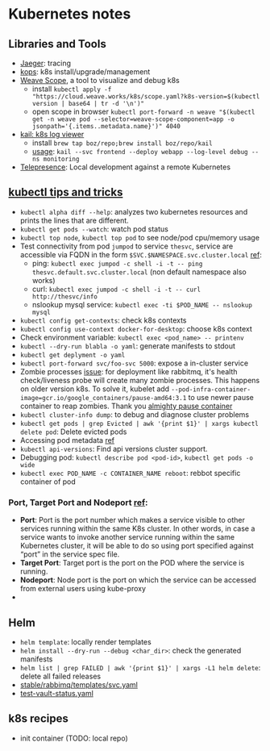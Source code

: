 # Kubernetes notes
## Libraries and Tools
+ [Jaeger](https://github.com/jaegertracing/jaeger): tracing
+ [kops](https://github.com/kubernetes/kops): k8s install/upgrade/management
+ [Weave Scope](https://www.weave.works/docs/scope/latest/installing/#k8s), a tool to visualize and debug k8s
  - install `kubectl apply -f "https://cloud.weave.works/k8s/scope.yaml?k8s-version=$(kubectl version | base64 | tr -d '\n')"`
  - open scope in browser `kubectl port-forward -n weave "$(kubectl get -n weave pod --selector=weave-scope-component=app -o jsonpath='{.items..metadata.name}')" 4040`
+ [kail: k8s log viewer](https://github.com/boz/kail)
  - install `brew tap boz/repo;brew install boz/repo/kail`
  - [usage](https://github.com/boz/kail#usage): `kail --svc frontend --deploy webapp --log-level debug --ns monitoring`
+ [Telepresence](https://github.com/telepresenceio/telepresence): Local development against a remote Kubernetes
## [kubectl tips and tricks](https://discuss.kubernetes.io/t/kubectl-tips-and-tricks/192/7)
+ `kubectl alpha diff --help`: analyzes two kubernetes resources and prints the lines that are different.
+ `kubectl get pods --watch`: watch pod status
+ `kubectl top node`, `kubectl top pod` to see node/pod cpu/memory usage
+ Test connectivity from pod `jumpod` to service `thesvc`, service are accessible via FQDN
  in the form `$SVC.$NAMESPACE.svc.cluster.local` [ref](http://kubernetesbyexample.com/sd/):
    - ping: `kubectl exec jumpod -c shell -i -t -- ping thesvc.default.svc.cluster.local` (non default namespace also works)
    - curl: `kubectl exec jumpod -c shell -i -t -- curl http://thesvc/info`
    - nslookup mysql service: `kubectl exec -ti $POD_NAME -- nslookup mysql`
+ `kubectl config get-contexts`: check k8s contexts
+ `kubectl config use-context docker-for-desktop`: choose k8s context
+ Check environment variable: `kubectl exec <pod_name> -- printenv`
+ `kubectl --dry-run blabla -o yaml`: generate manifests to stdout
+ `kubectl get deplyment -o yaml`
+ `kubectl port-forward svc/foo-svc 5000`: expose a in-cluster service
+ Zombie processes [issue](https://github.com/helm/charts/issues/2989#issuecomment-351053778): for deployment like rabbitmq, it's health check/liveness probe will create many zombie processes. This happens on older version k8s. To solve it, kubelet add `--pod-infra-container-image=gcr.io/google_containers/pause-amd64:3.1` to use newer pause container to reap zombies. Thank you [almighty pause container](https://www.ianlewis.org/en/almighty-pause-container)
+ `kubectl cluster-info dump`: to debug and diagnose cluster problems
+ `kubectl get pods | grep Evicted | awk '{print $1}' | xargs kubectl delete pod`: Delete evicted pods
+ Accessing pod metadata [ref](https://github.com/luksa/kubernetes-in-action/blob/master/Chapter08/downward-api-env.yaml)
+ `kubectl api-versions`: Find api versions cluster support.
+ Debugging pod: `kubectl describe pod <pod-id>`, `kubectl get pods -o wide`
+ `kubectl exec POD_NAME -c CONTAINER_NAME reboot`: rebbot specific container of pod
### Port, Target Port and Nodeport [ref](https://vitalflux.com/kubernetes-port-targetport-and-nodeport/):
+ **Port**: Port is the port number which makes a service visible to other services running within the same K8s cluster.  In other words, in case a service wants to invoke another service running within the same Kubernetes cluster, it will be able to do so using port specified against “port” in the service spec file.
+ **Target Port**: Target port is the port on the POD where the service is running.
+ **Nodeport**: Node port is the port on which the service can be accessed from external users using kube-proxy
+
## Helm
+ `helm template`: locally render templates
+ `helm install --dry-run --debug <char_dir>`: check the generated manifests
+ `helm list | grep FAILED | awk '{print $1}' | xargs -L1 helm delete`: delete all failed releases
+ [stable/rabbimq/templates/svc.yaml](https://github.com/helm/charts/blob/master/stable/rabbitmq/templates/svc.yaml)
+ [test-vault-status.yaml](https://github.com/banzaicloud/banzai-charts/blob/master/vault/templates/tests/test-vault-status.yaml)

## k8s recipes
+ init container (TODO: local repo)
